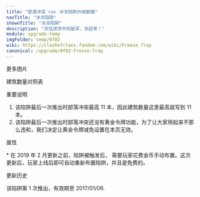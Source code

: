 ```yaml
---
title: "部落冲突 coc 冰冻陷阱升级数据"
navTitle: "冰冻陷阱"
shownTitle: "冰冻陷阱"
description: "冻住进攻中的敌军，冻起来！"
module: upgrade-temp
imgFolder: temp/0f02
wiki: https://clashofclans.fandom.com/wiki/Freeze_Trap
canonical: /upgrade/0f02-Freeze-Trap
---
```


<UnitInfo :folder="$frontmatter.imgFolder" imgSrc="Freeze_Trap.png" :imgAlt="$frontmatter.navTitle" :description="$frontmatter.description" :isSmallImg="true" />

<SmallTitle>更多图片</SmallTitle>

<Panel>
    <UnitImgGroup :folder="$frontmatter.imgFolder">
        <UnitImg imgTitle="药水瓶" imgSrc="Freeze_Trap_Flask.png" />
        <UnitImg imgTitle="未重新布置" imgSrc="Freeze_Trap_unarmed.png" />
    </UnitImgGroup>
</Panel>

<SmallTitle>建筑数量对照表</SmallTitle>

<BuildingNum>
    <BuildingNumRow title="大本等级" num="1 - 4, 5 - 11" />
    <BuildingNumRow title="建筑数量" num="    0,      1" />
</BuildingNum>

<SmallTitle>重要说明</SmallTitle>

1. 该陷阱最后一次推出时部落冲突最高 11 本，因此建筑数量这里最高就写到 11 本。
2. 该陷阱最后一次推出时部落冲突还没有黄金令牌功能，为了让大家用起来不那么违和，我们决定让黄金令牌减免设置在本页无效。

<SmallTitle>属性</SmallTitle>

<UnitProperties>
    <UnitProperty pKey="占地面积" pValue="2×2" />
    <UnitProperty pKey="作用类型" pValue="冰冻一定范围内的目标" />
    <UnitProperty pKey="作用目标" pValue="地面和空中目标" />
    <UnitProperty pKey="触发半径" pValue="2 格" />
    <UnitProperty pKey="冰冻半径" pValue="3 格" />
    <UnitProperty pKey="冰冻时间" pValue="5 秒" />
    <UnitProperty pKey="建造费用" pValue="12 500" :isUpgradeCost="true" resourceType="Gold" :noGoldPass="true" />
    <UnitProperty pKey="重新布置费用" pValue="2 000<sup>*</sup>" :isUpgradeCost="true" resourceType="Gold" :noGoldPass="true" />
    <UnitProperty pKey="建造时间" pValue="无 (立即完成)" />
    <UnitProperty pKey="新建获得的经验值" pValue="0" />
    <UnitProperty pKey="所需大本等级" pValue="5" />
</UnitProperties>

\* 在 2019 年 2 月更新之前，陷阱被触发后， 需要玩家花费金币手动布置。这次更新后，玩家上线后即可自动重新布置陷阱，并且是免费的。

<SmallTitle>更新历史</SmallTitle>

<Timeline>
    <TimelineItem date="2016/12/27">
        <TimelineRow>该陷阱第 1 次推出，有效期至 2017/01/06.</TimelineRow>
    </TimelineItem>
    <TimelineItem :historyBottom="true" />
</Timeline>